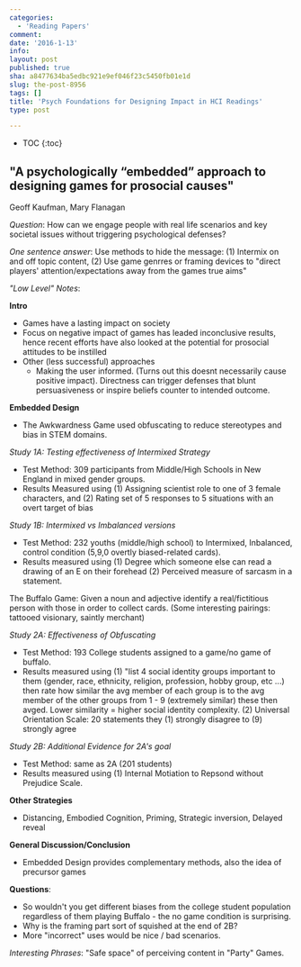 ```yaml
---
categories:
  - 'Reading Papers'
comment: 
date: '2016-1-13'
info: 
layout: post
published: true
sha: a8477634ba5edbc921e9ef046f23c5450fb01e1d
slug: the-post-8956
tags: []
title: 'Psych Foundations for Designing Impact in HCI Readings'
type: post

---
```



* TOC
{:toc}

## "A psychologically “embedded” approach to designing games for prosocial causes"

Geoff Kaufman, Mary Flanagan

*Question*: How can we engage people with real life scenarios and key societal issues without triggering psychological defenses?

*One sentence answer*: Use methods to hide the message: (1) Intermix on and off topic content, (2) Use game genrres or framing devices to "direct players' attention/expectations away from the games true aims"

*"Low Level" Notes*:

**Intro**
- Games have a lasting impact on society
- Focus on negative impact of games has leaded inconclusive results, hence recent efforts have also looked at the potential for prosocial attitudes to be instilled 
- Other (less successful) approaches
    - Making the user informed. (Turns out this doesnt necessarily cause positive impact). Directness can trigger defenses that blunt persuasiveness or inspire beliefs counter to intended outcome.

**Embedded Design**

- The Awkwardness Game used obfuscating to reduce stereotypes and bias in STEM domains.

*Study 1A: Testing effectiveness of Intermixed Strategy*

- Test Method: 309 participants from Middle/High Schools in New England in mixed gender groups. 
- Results Measured using (1) Assigning scientist role to one of 3 female characters, and (2) Rating set of 5 responses to 5 situations with an overt target of bias

*Study 1B: Intermixed vs Imbalanced versions*

- Test Method: 232 youths (middle/high school) to Intermixed, Inbalanced, control condition (5,9,0 overtly biased-related cards).
- Results measured using (1) Degree which someone else can read a drawing of an E on their forehead (2) Perceived measure of sarcasm in a statement.

The Buffalo Game: Given a noun and adjective identify a real/fictitious person with those in order to collect cards. (Some interesting pairings: tattooed visionary, saintly merchant)

*Study 2A: Effectiveness of Obfuscating*
- Test Method: 193 College students assigned to a game/no game of buffalo.
- Results measured using (1) "list 4 social identity groups important to them (gender, race, ethnicity, religion, profession, hobby group, etc ...) then rate how similar the avg member of each group is to the avg member of the other groups from 1 - 9 (extremely similar) these then avged. Lower similarity = higher social identity complexity. (2) Universal Orientation Scale: 20 statements they (1) strongly disagree to (9) strongly agree

*Study 2B: Additional Evidence for 2A's goal*

- Test Method: same as 2A (201 students)
- Results measured using (1) Internal Motiation to Repsond without Prejudice Scale.

**Other Strategies**

- Distancing, Embodied Cognition, Priming, Strategic inversion, Delayed reveal 

**General Discussion/Conclusion**

- Embedded Design provides complementary methods, also the idea of precursor games


**Questions**: 
- So wouldn't you get different biases from the college student population regardless of them playing Buffalo - the no game condition is surprising.
- Why is the framing part sort of squished at the end of 2B?
- More "incorrect" uses would be nice / bad scenarios.

*Interesting Phrases*: "Safe space" of perceiving content in "Party" Games.
